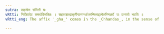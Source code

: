 ```yaml
---
sutra: सहस्रेण संमितौ घः
vRtti: निर्देशादेव समर्थविभक्तिः । सहस्रशब्दात्तृतीयासमर्थात्सम्मिताइत्येतस्मिन्नर्थे घः प्रत्ययो भवति ॥
vRtti_eng: The affix '_gha_' comes in the _Chhandas_, in the sense of 'like', after the word '_sahasra_', in the 3rd case in construction.

---
```

